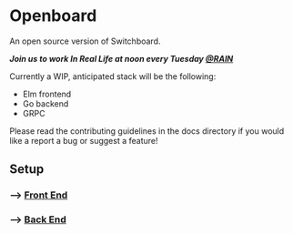 # Openboard

An open source version of Switchboard.

***Join us to work In Real Life at noon every Tuesday [@RAIN](https://goo.gl/maps/NvamavVu2CtUMQFp9)***

Currently a WIP, anticipated stack will be the following:
- Elm frontend
- Go backend
- GRPC

Please read the contributing guidelines in the docs directory if you would like a report a bug or suggest a feature!

## Setup
### --> [Front End](https://github.com/OpenEugene/openboard/tree/master/front)
### --> [Back End](https://github.com/OpenEugene/openboard/tree/master/back)